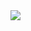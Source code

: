 <img src="https://capsule-render.vercel.app/api?type=wave&color=auto&height=300&section=header&text=pokemon%20book&fontSize=90" />
